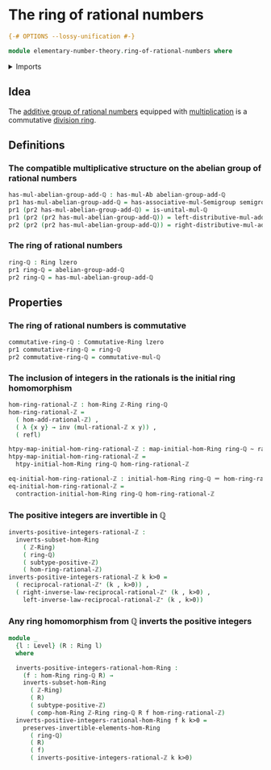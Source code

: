 # The ring of rational numbers

```agda
{-# OPTIONS --lossy-unification #-}

module elementary-number-theory.ring-of-rational-numbers where
```

<details><summary>Imports</summary>

```agda
open import commutative-algebra.commutative-rings

open import elementary-number-theory.additive-group-of-rational-numbers
open import elementary-number-theory.multiplication-rational-numbers
open import elementary-number-theory.multiplicative-monoid-of-rational-numbers
open import elementary-number-theory.positive-integers
open import elementary-number-theory.rational-numbers
open import elementary-number-theory.ring-of-integers
open import elementary-number-theory.unit-fractions-rational-numbers

open import foundation.coproduct-types
open import foundation.dependent-pair-types
open import foundation.homotopies
open import foundation.identity-types
open import foundation.unital-binary-operations
open import foundation.universe-levels

open import group-theory.semigroups

open import ring-theory.homomorphisms-rings
open import ring-theory.localizations-rings
open import ring-theory.rings
```

</details>

## Idea

The
[additive group of rational numbers](elementary-number-theory.additive-group-of-rational-numbers.md)
equipped with
[multiplication](elementary-number-theory.multiplication-rational-numbers.md) is
a commutative [division ring](ring-theory.division-rings.md).

## Definitions

### The compatible multiplicative structure on the abelian group of rational numbers

```agda
has-mul-abelian-group-add-ℚ : has-mul-Ab abelian-group-add-ℚ
pr1 has-mul-abelian-group-add-ℚ = has-associative-mul-Semigroup semigroup-mul-ℚ
pr1 (pr2 has-mul-abelian-group-add-ℚ) = is-unital-mul-ℚ
pr1 (pr2 (pr2 has-mul-abelian-group-add-ℚ)) = left-distributive-mul-add-ℚ
pr2 (pr2 (pr2 has-mul-abelian-group-add-ℚ)) = right-distributive-mul-add-ℚ
```

### The ring of rational numbers

```agda
ring-ℚ : Ring lzero
pr1 ring-ℚ = abelian-group-add-ℚ
pr2 ring-ℚ = has-mul-abelian-group-add-ℚ
```

## Properties

### The ring of rational numbers is commutative

```agda
commutative-ring-ℚ : Commutative-Ring lzero
pr1 commutative-ring-ℚ = ring-ℚ
pr2 commutative-ring-ℚ = commutative-mul-ℚ
```

### The inclusion of integers in the rationals is the initial ring homomorphism

```agda
hom-ring-rational-ℤ : hom-Ring ℤ-Ring ring-ℚ
hom-ring-rational-ℤ =
  ( hom-add-rational-ℤ) ,
  ( λ {x y} → inv (mul-rational-ℤ x y)) ,
  ( refl)

htpy-map-initial-hom-ring-rational-ℤ : map-initial-hom-Ring ring-ℚ ~ rational-ℤ
htpy-map-initial-hom-ring-rational-ℤ =
  htpy-initial-hom-Ring ring-ℚ hom-ring-rational-ℤ

eq-initial-hom-ring-rational-ℤ : initial-hom-Ring ring-ℚ ＝ hom-ring-rational-ℤ
eq-initial-hom-ring-rational-ℤ =
  contraction-initial-hom-Ring ring-ℚ hom-ring-rational-ℤ
```

### The positive integers are invertible in ℚ

```agda
inverts-positive-integers-rational-ℤ :
  inverts-subset-hom-Ring
    ( ℤ-Ring)
    ( ring-ℚ)
    ( subtype-positive-ℤ)
    ( hom-ring-rational-ℤ)
inverts-positive-integers-rational-ℤ k k>0 =
  ( reciprocal-rational-ℤ⁺ (k , k>0)) ,
  ( right-inverse-law-reciprocal-rational-ℤ⁺ (k , k>0) ,
    left-inverse-law-reciprocal-rational-ℤ⁺ (k , k>0))
```

### Any ring homomorphism from ℚ inverts the positive integers

```agda
module _
  {l : Level} (R : Ring l)
  where

  inverts-positive-integers-rational-hom-Ring :
    (f : hom-Ring ring-ℚ R) →
    inverts-subset-hom-Ring
      ( ℤ-Ring)
      ( R)
      ( subtype-positive-ℤ)
      ( comp-hom-Ring ℤ-Ring ring-ℚ R f hom-ring-rational-ℤ)
  inverts-positive-integers-rational-hom-Ring f k k>0 =
    preserves-invertible-elements-hom-Ring
      ( ring-ℚ)
      ( R)
      ( f)
      ( inverts-positive-integers-rational-ℤ k k>0)
```
